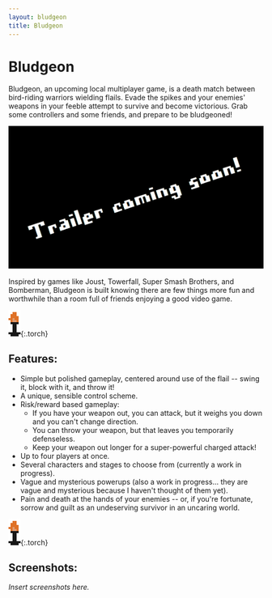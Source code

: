 ```yaml
---
layout: bludgeon
title: Bludgeon
---
```


# Bludgeon

Bludgeon, an upcoming local multiplayer game, is a death match between bird-riding warriors wielding flails. Evade the spikes and your enemies' weapons in your feeble attempt to survive and become victorious. Grab some controllers and some friends, and prepare to be bludgeoned!

![Trailer coming soon](/images/bludgeon/trailer-coming-soon.png)

Inspired by games like Joust, Towerfall, Super Smash Brothers, and Bomberman, Bludgeon is built knowing there are few things more fun and worthwhile than a room full of friends enjoying a good video game.

![Torch](/images/bludgeon/torch.gif){:.torch}
## Features:

- Simple but polished gameplay, centered around use of the flail -- swing it, block with it, and throw it!
- A unique, sensible control scheme.
- Risk/reward based gameplay:
    - If you have your weapon out, you can attack, but it weighs you down and you can't change direction.
    - You can throw your weapon, but that leaves you temporarily defenseless.
    - Keep your weapon out longer for a super-powerful charged attack!
- Up to four players at once.
- Several characters and stages to choose from (currently a work in progress).
- Vague and mysterious powerups (also a work in progress... they are vague and mysterious because I haven't thought of them yet).
- Pain and death at the hands of your enemies -- or, if you're fortunate, sorrow and guilt as an undeserving survivor in an uncaring world.

![Torch](/images/bludgeon/torch.gif){:.torch}
## Screenshots:

*Insert screenshots here.*
